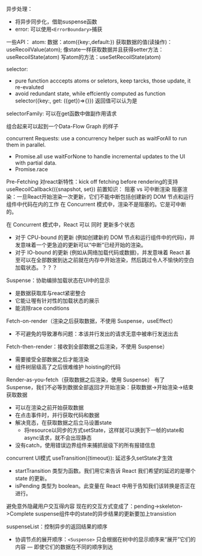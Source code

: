 异步处理：
- 将异步同步化，借助suspense函数
- error: 可以使用`<ErrorBoundary>`捕获

一些API：
atom:
数据：atom({key:,default:})
获取数据的值(读操作)：useRecoilValue(atom);
像state一样获取数据并且获得setter方法：useRecoilState(atom)
写atom的方法：useSetRecoilState(atom)

selector:
- pure function acccepts atoms or seletors, keep tarcks, those update, it re-evaluted
- avoid redundant state, while effciently computed as function
selector({key:, get: ({get})=>{}})  返回值可以认为是

selectorFamily: 可以在get函数中做副作用请求

组合起来可以起到一个Data-Flow Graph 的样子

concurrent Requests:
use a concurrency helper such as waitForAll to run them in parallel.
  - Promise.all
use waitForNone to handle incremental updates to the UI with partial data. 
  - Promise.race

Pre-Fetching
对react新特性：kick off fetching before rendering的支持
useRecoilCallback(({snapshot, set})
前置知识：
阻塞 vs 可中断渲染
阻塞渲染：一旦React开始渲染一次更新，它们不能中断包括创建新的 DOM 节点和运行组件中代码在内的工作
在 Concurrent 模式中，渲染不是阻塞的。它是可中断的。

在 Concurrent 模式中，React 可以 同时 更新多个状态
- 对于 CPU-bound 的更新 (例如创建新的 DOM 节点和运行组件中的代码)，并发意味着一个更急迫的更新可以“中断”已经开始的渲染。
- 对于 IO-bound 的更新 (例如从网络加载代码或数据)，并发意味着 React 甚至可以在全部数据到达之前就在内存中开始渲染，然后跳过令人不愉快的空白加载状态。？？？

Suspense：协助编排加载状态在UI中的显示
- 是数据获取库与react紧密整合
- 它能让喔有针对性的加载状态的展示
- 能消除race conditions

Fetch-on-render（渲染之后获取数据，不使用 Suspense，useEffect）
- 不可避免的导致瀑布问题：本该并行发出的请求无意中被串行发送出去

Fetch-then-render：接收到全部数据之后渲染，不使用 Suspense）
- 需要接受全部数据之后才能渲染
- 组件树层级高了之后很难维护 hoisting的代码

Render-as-you-fetch（获取数据之后渲染，使用 Suspense）
有了 Suspense，我们不必等到数据全部返回才开始渲染：获取数据->开始渲染->结束获取数据
- 可以在渲染之前开始获取数据
- 在点击事件时，并行获取代码和数据
- 解决竞态，在获取数据之后立马设置state
  - 将resource以同步的方式setState，这样就可以换到下一帧的state和async请求，就不会出现静态
- 没有catch，使用错误边界组件来捕抓层级下的所有报错信息 

concurrent UI模式
useTransition({timeout}): 延迟多久setState才生效
- startTransition 类型为函数。我们用它来告诉 React 我们希望的延迟的是哪个 state 的更新。
- isPending 类型为 boolean。此变量在 React 中用于告知我们该转换是否正在进行。

避免意外隐藏用户交互得内容
现在的交互方式变成了：pending->skeleton->Complete
suspense组件中的state的异步结果的更新要加上transistion

suspenseList：控制异步的返回结果的顺序
- 协调节点的展开顺序：`<Suspense>` 只会根据在树中的显示顺序来“展开”它们的内容 — 即使它们的数据在不同的顺序到达
